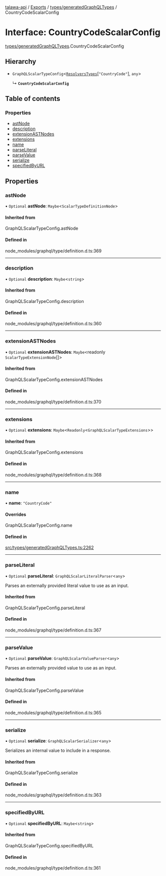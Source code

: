 [talawa-api](../README.md) / [Exports](../modules.md) / [types/generatedGraphQLTypes](../modules/types_generatedGraphQLTypes.md) / CountryCodeScalarConfig

# Interface: CountryCodeScalarConfig

[types/generatedGraphQLTypes](../modules/types_generatedGraphQLTypes.md).CountryCodeScalarConfig

## Hierarchy

- `GraphQLScalarTypeConfig`\<[`ResolversTypes`](../modules/types_generatedGraphQLTypes.md#resolverstypes)[``"CountryCode"``], `any`\>

  ↳ **`CountryCodeScalarConfig`**

## Table of contents

### Properties

- [astNode](types_generatedGraphQLTypes.CountryCodeScalarConfig.md#astnode)
- [description](types_generatedGraphQLTypes.CountryCodeScalarConfig.md#description)
- [extensionASTNodes](types_generatedGraphQLTypes.CountryCodeScalarConfig.md#extensionastnodes)
- [extensions](types_generatedGraphQLTypes.CountryCodeScalarConfig.md#extensions)
- [name](types_generatedGraphQLTypes.CountryCodeScalarConfig.md#name)
- [parseLiteral](types_generatedGraphQLTypes.CountryCodeScalarConfig.md#parseliteral)
- [parseValue](types_generatedGraphQLTypes.CountryCodeScalarConfig.md#parsevalue)
- [serialize](types_generatedGraphQLTypes.CountryCodeScalarConfig.md#serialize)
- [specifiedByURL](types_generatedGraphQLTypes.CountryCodeScalarConfig.md#specifiedbyurl)

## Properties

### astNode

• `Optional` **astNode**: `Maybe`\<`ScalarTypeDefinitionNode`\>

#### Inherited from

GraphQLScalarTypeConfig.astNode

#### Defined in

node_modules/graphql/type/definition.d.ts:369

___

### description

• `Optional` **description**: `Maybe`\<`string`\>

#### Inherited from

GraphQLScalarTypeConfig.description

#### Defined in

node_modules/graphql/type/definition.d.ts:360

___

### extensionASTNodes

• `Optional` **extensionASTNodes**: `Maybe`\<readonly `ScalarTypeExtensionNode`[]\>

#### Inherited from

GraphQLScalarTypeConfig.extensionASTNodes

#### Defined in

node_modules/graphql/type/definition.d.ts:370

___

### extensions

• `Optional` **extensions**: `Maybe`\<`Readonly`\<`GraphQLScalarTypeExtensions`\>\>

#### Inherited from

GraphQLScalarTypeConfig.extensions

#### Defined in

node_modules/graphql/type/definition.d.ts:368

___

### name

• **name**: ``"CountryCode"``

#### Overrides

GraphQLScalarTypeConfig.name

#### Defined in

[src/types/generatedGraphQLTypes.ts:2262](https://github.com/PalisadoesFoundation/talawa-api/blob/55cb3be/src/types/generatedGraphQLTypes.ts#L2262)

___

### parseLiteral

• `Optional` **parseLiteral**: `GraphQLScalarLiteralParser`\<`any`\>

Parses an externally provided literal value to use as an input.

#### Inherited from

GraphQLScalarTypeConfig.parseLiteral

#### Defined in

node_modules/graphql/type/definition.d.ts:367

___

### parseValue

• `Optional` **parseValue**: `GraphQLScalarValueParser`\<`any`\>

Parses an externally provided value to use as an input.

#### Inherited from

GraphQLScalarTypeConfig.parseValue

#### Defined in

node_modules/graphql/type/definition.d.ts:365

___

### serialize

• `Optional` **serialize**: `GraphQLScalarSerializer`\<`any`\>

Serializes an internal value to include in a response.

#### Inherited from

GraphQLScalarTypeConfig.serialize

#### Defined in

node_modules/graphql/type/definition.d.ts:363

___

### specifiedByURL

• `Optional` **specifiedByURL**: `Maybe`\<`string`\>

#### Inherited from

GraphQLScalarTypeConfig.specifiedByURL

#### Defined in

node_modules/graphql/type/definition.d.ts:361
